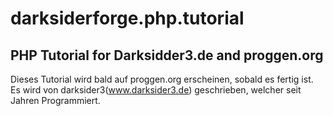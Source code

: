 darksiderforge.php.tutorial
===========================

PHP Tutorial for Darksidder3.de and proggen.org
---
Dieses Tutorial wird bald auf proggen.org erscheinen, sobald es fertig ist.
Es wird von darksider3(www.darksider3.de) geschrieben, welcher seit Jahren Programmiert.
